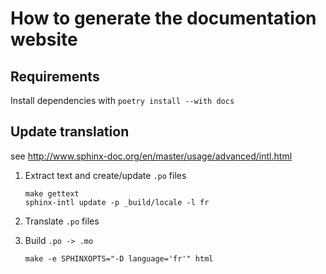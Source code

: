 <!-- Parsec Cloud (https://parsec.cloud) Copyright (c) BUSL-1.1 2016-present Scille SAS -->

# How to generate the documentation website

## Requirements

Install dependencies with `poetry install --with docs`

## Update translation

see <http://www.sphinx-doc.org/en/master/usage/advanced/intl.html>

1. Extract text and create/update `.po` files

    ```shell
    make gettext
    sphinx-intl update -p _build/locale -l fr
    ```

2. Translate `.po` files

3. Build `.po -> .mo`

    ```shell
    make -e SPHINXOPTS="-D language='fr'" html
    ```
